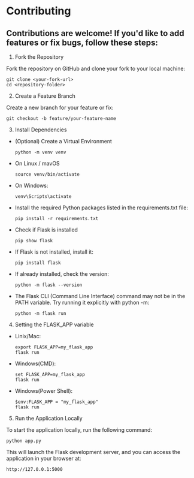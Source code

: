 # Contributing

## Contributions are welcome! If you'd like to add features or fix bugs, follow these steps:

1. Fork the Repository

Fork the repository on GitHub and clone your fork to your local machine:

    git clone <your-fork-url>
    cd <repository-folder>

2. Create a Feature Branch

Create a new branch for your feature or fix:

    git checkout -b feature/your-feature-name

3. Install Dependencies

- (Optional) Create a Virtual Environment

      python -m venv venv

- On Linux / mavOS

      source venv/bin/activate

- On Windows:

      venv\Scripts\activate

- Install the required Python packages listed in the requirements.txt file:

      pip install -r requirements.txt

- Check if Flask is installed

      pip show flask

- If Flask is not installed, install it:

      pip install flask

- If already installed, check the version:

      python -m flask --version

- The Flask CLI (Command Line Interface) command may not be in the PATH variable. Try running it explicitly with python -m:

      python -m flask run

4. Setting the FLASK_APP variable

- Linix/Mac:

      export FLASK_APP=my_flask_app
      flask run

- Windows(CMD):

      set FLASK_APP=my_flask_app
      flask run

- Windows(Power Shell):

      $env:FLASK_APP = "my_flask_app"
      flask run

5. Run the Application Locally

To start the application locally, run the following command:

    python app.py

This will launch the Flask development server, and you can access the application in your browser at:

    http://127.0.0.1:5000
